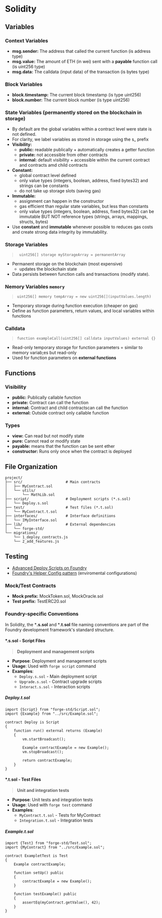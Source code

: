 # Solidity

## Variables

### Context Variables
- **msg.sender:** The address that called the current function (is address type)
- **msg.value:** The amount of ETH (in wei) sent with a **payable** function call (is uint256 type)
- **msg.data:** The calldata (input data) of the transaction (is bytes type)

### Block Variables
- **block.timestamp:** The current block timestamp (is type uint256)
- **block.number:**  The current block number (is type uint256)

### State Variables (permanently stored on the blockchain in storage)
- By default are the global variables within a contract level were state is not defined.
- For clarity, we label variables as stored in storage using the s_ prefix
- **Visibility:**
    - **public:** readable publically + automatically creates a getter function
    - **private:** not accessible from other contracts
    - **internal:** default visibility + accessible within the current contract and contracts amd child contracts
- **Constant:**
    - global contract level defined
    - only value types (integers, boolean, address, fixed bytes32) and strings can be constants
    - do not take up storage slots (saving gas)
- **Immutable:**
    - assignment can happen in the constructor
    - gas efficient than regular state variables, but less than constants
    - only value types (integers, boolean, address, fixed bytes32) can be immutable BUT NOT reference types (strings, arrays, mappings, structs, bytes)
- Use **constant** and **immutable** whenever possible to reduces gas costs and create strong data integrity by immutability.

### Storage Variables
> ` uint256[] storage myStorageArray = permanentArray`
- Permanent storage on the blockchain (most expensive)
    - updates the blockchain state 
- Data persists between function calls and transactions (modify state).

### Nemory Variables `memory`
> `uint256[] memory tempArray = new uint256[](inputValues.length)`
- Temporary storage during function execution (cheaper on gas)
- Define as function parameters, return values, and local variables within functions

### Calldata
> `function exampleCall(uint256[] calldata inputValues) external {}`
- Read-only temporary storage for function parameters
= similar to memory variab;es but read-only
- Used for function parameters on **external functions**

## Functions

### Visibility
- **public:** Publically callable function
- **private:** Contract can call the function
- **internal:** Contract and child contractscan call the function
- **external:** Outside contract only callable function

### Types
- **view:** Can read but not modify state
- **pure:** Cannot read or modify state
- **payable:** means that the function can be sent ether
- **constructor:** Runs only once when the contract is deployed

## File Organization

```text
project/
├── src/                    # Main contracts
│   ├── MyContract.sol
│   └── utils/
│       └── MathLib.sol
├── script/                 # Deployment scripts (*.s.sol)
│   └── Deploy.s.sol
├── test/                   # Test files (*.t.sol)
│   └── MyContract.t.sol
├── interfaces/             # Interface definitions
│   └── IMyInterface.sol
├── lib/                    # External dependencies
│   └── forge-std/
└── migrations/
    └── 1_deploy_contracts.js
    └── 2_add_features.js
```

## Testing
- [Advanced Deploy Scripts on Foundry](https://updraft.cyfrin.io/courses/foundry/foundry-fund-me/advanced-deploy-scripts)
- [Foundry's Helper Config pattern](https://updraft.cyfrin.io/courses/foundry/foundry-fund-me/refactoring-helper) (enviromental configurations)


### Mock/Test Contracts
- **Mock prefix:** MockToken.sol, MockOracle.sol
- **Test prefix:** TestERC20.sol

### Foundry-specific Conventions

In Solidity, the ***.s.sol** and ***.t.sol** file naming conventions are part of the Foundry development framework's standard structure.

#### *.s.sol - Script Files
> **Deployment and management scripts**

- **Purpose**: Deployment and management scripts
- **Usage**: Used with `forge script` command
- **Examples**:
  - `Deploy.s.sol` - Main deployment script
  - `Upgrade.s.sol` - Contract upgrade scripts
  - `Interact.s.sol` - Interaction scripts

##### Deploy.t.sol
```solidity
import {Script} from "forge-std/Script.sol";
import {Example} from "../src/Example.sol";

contract Deploy is Script
{
    function run() external returns (Example)
    {
        vm.startBroadcast();

        Example contractExample = new Example();
        vm.stopBroadcast();

        return contractExample;
    }
}
```

#### *.t.sol - Test Files
> **Unit and integration tests**

- **Purpose**: Unit tests and integration tests
- **Usage**: Used with `forge test` command
- **Examples**:
  - `MyContract.t.sol` - Tests for MyContract
  - `Integration.t.sol` - Integration tests

##### Example.t.sol
```solidity
import {Test} from "forge-std/Test.sol";
import {MyContract} from "../src/Example.sol";

contract ExampletTest is Test
{
    Example contractExample;
    
    function setUp() public
    {
        contractExample = new Example();
    }
    
    function testExample() public
    {
        assertEq(myContract.getValue(), 42);
    }
}
```
